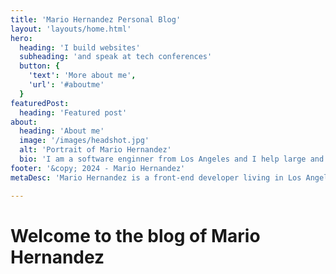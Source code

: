 ```yaml
---
title: 'Mario Hernandez Personal Blog'
layout: 'layouts/home.html'
hero:
  heading: 'I build websites'
  subheading: 'and speak at tech conferences'
  button: {
    'text': 'More about me',
    'url': '#aboutme'
  }
featuredPost:
  heading: 'Featured post'
about:
  heading: 'About me'
  image: '/images/headshot.jpg'
  alt: 'Portrait of Mario Hernandez'
  bio: 'I am a software enginner from Los Angeles and I help large and small organizations build and deploy web systems. I am a regular speaker and trainer at many Open Source events around the United States.'
footer: '&copy; 2024 - Mario Hernandez'
metaDesc: 'Mario Hernandez is a front-end developer living in Los Angeles'

---
```


# Welcome to the blog of Mario Hernandez
